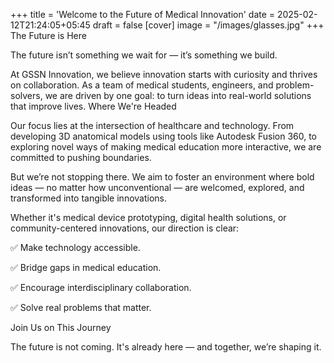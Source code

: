 +++
title = 'Welcome to the Future of Medical Innovation'
date = 2025-02-12T21:24:05+05:45
draft = false
[cover]
image = "/images/glasses.jpg"
+++
The Future is Here

The future isn’t something we wait for — it’s something we build.

At GSSN Innovation, we believe innovation starts with curiosity and thrives on collaboration. As a team of medical students, engineers, and problem-solvers, we are driven by one goal: to turn ideas into real-world solutions that improve lives.
Where We're Headed

Our focus lies at the intersection of healthcare and technology. From developing 3D anatomical models using tools like Autodesk Fusion 360, to exploring novel ways of making medical education more interactive, we are committed to pushing boundaries.

But we’re not stopping there. We aim to foster an environment where bold ideas — no matter how unconventional — are welcomed, explored, and transformed into tangible innovations.

Whether it's medical device prototyping, digital health solutions, or community-centered innovations, our direction is clear:

✅ Make technology accessible.

✅ Bridge gaps in medical education.

✅ Encourage interdisciplinary collaboration.

✅ Solve real problems that matter.

Join Us on This Journey

The future is not coming. It's already here — and together, we’re shaping it.
